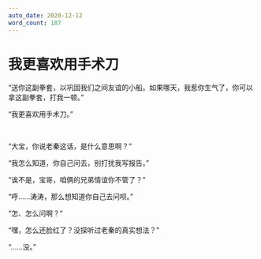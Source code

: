 ```yaml
---
auto_date: 2020-12-12
word_count: 187
---
```


# 我更喜欢用手术刀

“送你这副拳套，以巩固我们之间友谊的小船。如果哪天，我惹你生气了，你可以拿这副拳套，打我一顿。”

“我更喜欢用手术刀。”

<br>

“大宝，你说老秦这话，是什么意思啊？”

“我怎么知道，你自己问去，别打扰我写报告。”

“诶不是，宝哥，咱俩的兄弟情谊你不管了？”

“呼……涛涛，那么想知道你自己去问呗。”

“怎、怎么问啊？”

“嘿，怎么还脸红了？没探听过老秦的真实想法？”

“……没。”

<br>

